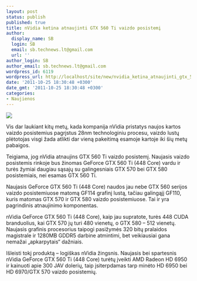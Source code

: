 ```yaml
---
layout: post
status: publish
published: true
title: nVidia ketina atnaujinti GTX 560 Ti vaizdo posistemį
author:
  display_name: SB
  login: SB
  email: sb.technews.lt@gmail.com
  url: ''
author_login: SB
author_email: sb.technews.lt@gmail.com
wordpress_id: 6119
wordpress_url: http://localhost/site/new/nvidia_ketina_atnaujinti_gtx_560_ti_vaizdo_posistemi/
date: '2011-10-25 18:30:48 +0300'
date_gmt: '2011-10-25 18:30:48 +0300'
categories:
- Naujienos
---
```

<div class="imgright"><img src="http://technews.lt/upload/GeForceGTX560Ti.jpg"  /></div>
<p>Vis dar laukiant kitų metų, kada kompanija nVidia pristatys naujos kartos vaizdo posistemius pagrįstus 28nm technologiniu procesu, vaizdo lustų plėtotojas visgi žada atlikti dar vieną pakeitimą esamoje kartoje iki šių metų pabaigos.</p>
<p>Teigiama, jog nVidia atnaujins GTX 560 Ti vaizdo posistemį. Naujasis vaizdo posistemis rinkoje bus žinomas GeForce GTX 560 Ti (448 Core) vardu ir turės žymiai daugiau sąsajų su galingesniais GTX 570 bei GTX 580 posistemiais, nei esamas GTX 560 Ti.</p>
<p>Naujasis GeForce GTX 560 Ti (448 Core) naudos jau nebe GTX 560 serijos vaizdo posistemiuose matomą GF114 grafinį lustą, tačiau galingąjį GF110, kuris matomas GTX 570 ir GTX 580 vaizdo posistemiuose. Tai ir yra pagrindinis atnaujinimo komponentas.</p>
<p>nVidia GeForce GTX 560 Ti (448 Core), kaip jau supratote, turės 448 CUDA branduolius, kai GTX 570 jų turi 480 vienetų, o GTX 580 – 512 vienetų. Naujasis grafinis procesorius taipogi pasižymės 320 bitų pralaidos magistrale ir 1280MB GDDR5 darbine atmintimi, bet veikiausiai gana nemažai „apkarpytais“ dažniais.</p>
<p>Išleisti tokį produktą – logiškas nVidia žingsnis. Naujasis bei spartesnis nVidia GeForce GTX 560 Ti (448 Core) turėtų įveikti AMD Radeon HD 6950 ir kainuoti apie 300 JAV dolerių, taip įsiterpdamas tarp minėto HD 6950 bei HD 6970/GTX 570 vaizdo posistemių.<br /></p>
